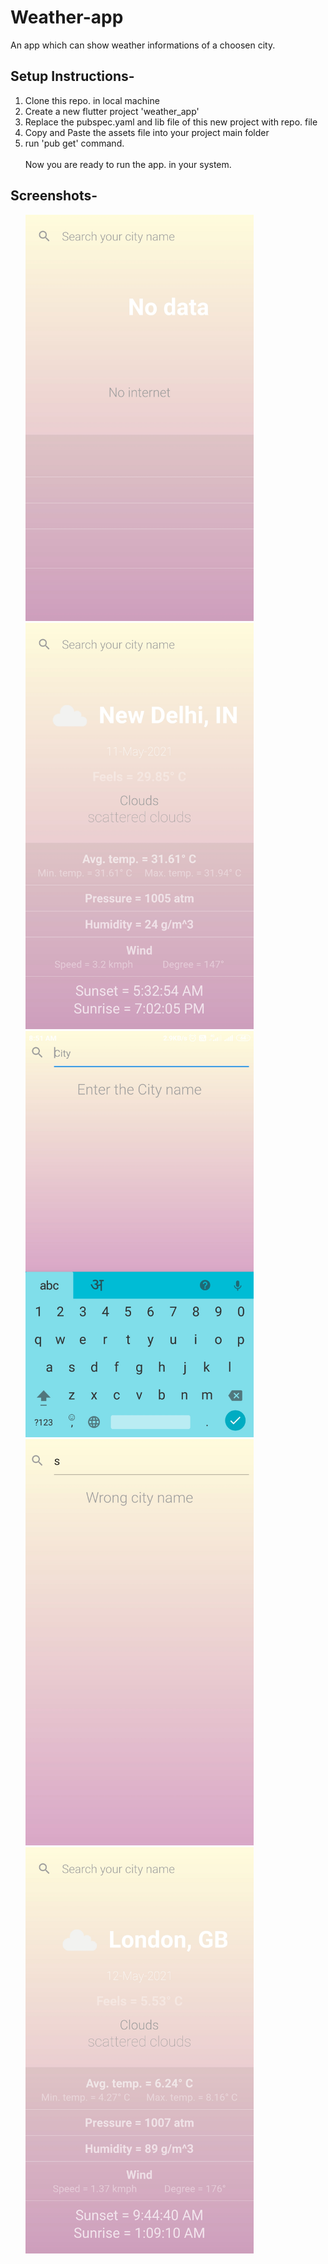 # Weather-app
An app which can show weather informations of a choosen city.

## Setup Instructions- 
1. Clone this repo. in local machine
2. Create a new flutter project 'weather_app'
3. Replace the pubspec.yaml and lib file of this new project with repo. file
4. Copy and Paste the assets file into your project main folder
5. run 'pub get' command.<br>
<br>Now you are ready to run the app. in your system.

## Screenshots-
<ul>
<img src='https://github.com/sk662516/Weather-app/blob/main/Screenshots/1%20(1).jpg' height='650px'>
<img src='https://github.com/sk662516/Weather-app/blob/main/Screenshots/1.jpg' height='650px'>
<img src='https://github.com/sk662516/Weather-app/blob/main/Screenshots/1%20(4).jpg' height='650px'>
<img src='https://github.com/sk662516/Weather-app/blob/main/Screenshots/1%20(3).jpg' height='650px'>
<img src='https://github.com/sk662516/Weather-app/blob/main/Screenshots/1%20(2).jpg' height='650px'>
</ul>
